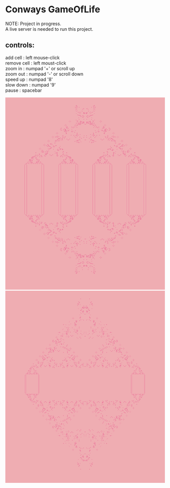 # Conways GameOfLife

NOTE: Project in progress.  
A live server is needed to run this project.

## controls:

 add cell    : left mouse-click  
 remove cell : left moust-click  
 zoom in     :  numpad '+' or scroll up  
 zoom out    : numpad '-'  or scroll down    
 speed up    : numpad '8'  
 slow down   : numpad '9'  
 pause       : spacebar  

<img loading="lazy" width="500px" height="600px" src="./img/1.png" alt="GOL" />
<img loading="lazy" width="500px" height="600px" src="./img/2.png" alt="GOL" />
